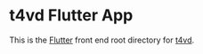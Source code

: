 # t4vd Flutter App

This is the [Flutter](https://github.com/flutter/flutter) front end root directory for [t4vd](https://github.com/thavlik/t4vd).

